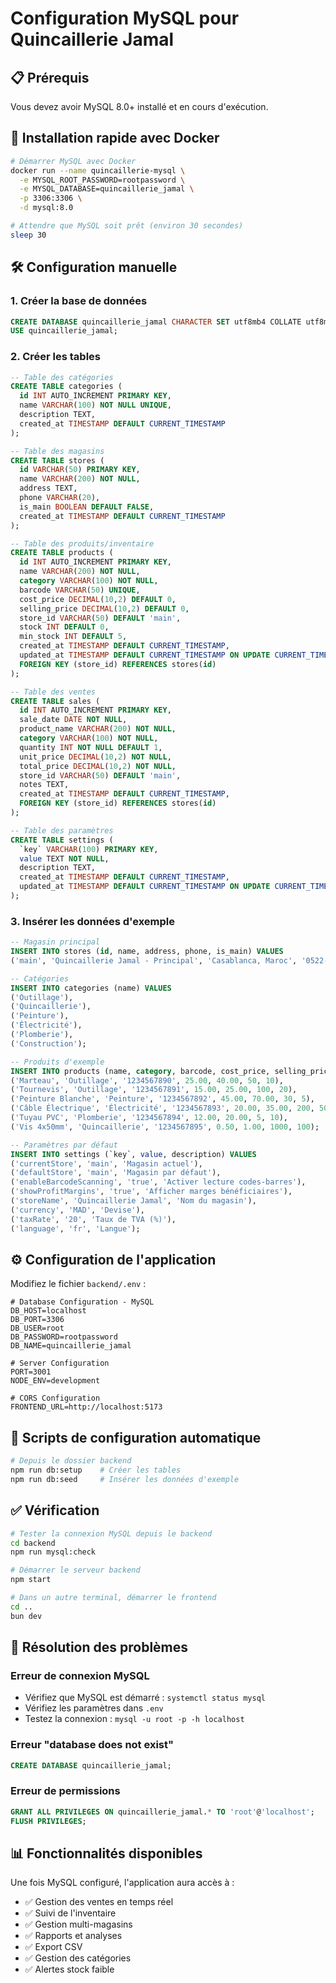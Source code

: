 # Configuration MySQL pour Quincaillerie Jamal

## 📋 Prérequis

Vous devez avoir MySQL 8.0+ installé et en cours d'exécution.

## 🚀 Installation rapide avec Docker

```bash
# Démarrer MySQL avec Docker
docker run --name quincaillerie-mysql \
  -e MYSQL_ROOT_PASSWORD=rootpassword \
  -e MYSQL_DATABASE=quincaillerie_jamal \
  -p 3306:3306 \
  -d mysql:8.0

# Attendre que MySQL soit prêt (environ 30 secondes)
sleep 30
```

## 🛠️ Configuration manuelle

### 1. Créer la base de données

```sql
CREATE DATABASE quincaillerie_jamal CHARACTER SET utf8mb4 COLLATE utf8mb4_unicode_ci;
USE quincaillerie_jamal;
```

### 2. Créer les tables

```sql
-- Table des catégories
CREATE TABLE categories (
  id INT AUTO_INCREMENT PRIMARY KEY,
  name VARCHAR(100) NOT NULL UNIQUE,
  description TEXT,
  created_at TIMESTAMP DEFAULT CURRENT_TIMESTAMP
);

-- Table des magasins
CREATE TABLE stores (
  id VARCHAR(50) PRIMARY KEY,
  name VARCHAR(200) NOT NULL,
  address TEXT,
  phone VARCHAR(20),
  is_main BOOLEAN DEFAULT FALSE,
  created_at TIMESTAMP DEFAULT CURRENT_TIMESTAMP
);

-- Table des produits/inventaire
CREATE TABLE products (
  id INT AUTO_INCREMENT PRIMARY KEY,
  name VARCHAR(200) NOT NULL,
  category VARCHAR(100) NOT NULL,
  barcode VARCHAR(50) UNIQUE,
  cost_price DECIMAL(10,2) DEFAULT 0,
  selling_price DECIMAL(10,2) DEFAULT 0,
  store_id VARCHAR(50) DEFAULT 'main',
  stock INT DEFAULT 0,
  min_stock INT DEFAULT 5,
  created_at TIMESTAMP DEFAULT CURRENT_TIMESTAMP,
  updated_at TIMESTAMP DEFAULT CURRENT_TIMESTAMP ON UPDATE CURRENT_TIMESTAMP,
  FOREIGN KEY (store_id) REFERENCES stores(id)
);

-- Table des ventes
CREATE TABLE sales (
  id INT AUTO_INCREMENT PRIMARY KEY,
  sale_date DATE NOT NULL,
  product_name VARCHAR(200) NOT NULL,
  category VARCHAR(100) NOT NULL,
  quantity INT NOT NULL DEFAULT 1,
  unit_price DECIMAL(10,2) NOT NULL,
  total_price DECIMAL(10,2) NOT NULL,
  store_id VARCHAR(50) DEFAULT 'main',
  notes TEXT,
  created_at TIMESTAMP DEFAULT CURRENT_TIMESTAMP,
  FOREIGN KEY (store_id) REFERENCES stores(id)
);

-- Table des paramètres
CREATE TABLE settings (
  `key` VARCHAR(100) PRIMARY KEY,
  value TEXT NOT NULL,
  description TEXT,
  created_at TIMESTAMP DEFAULT CURRENT_TIMESTAMP,
  updated_at TIMESTAMP DEFAULT CURRENT_TIMESTAMP ON UPDATE CURRENT_TIMESTAMP
);
```

### 3. Insérer les données d'exemple

```sql
-- Magasin principal
INSERT INTO stores (id, name, address, phone, is_main) VALUES
('main', 'Quincaillerie Jamal - Principal', 'Casablanca, Maroc', '0522-123456', TRUE);

-- Catégories
INSERT INTO categories (name) VALUES
('Outillage'),
('Quincaillerie'),
('Peinture'),
('Électricité'),
('Plomberie'),
('Construction');

-- Produits d'exemple
INSERT INTO products (name, category, barcode, cost_price, selling_price, stock, min_stock) VALUES
('Marteau', 'Outillage', '1234567890', 25.00, 40.00, 50, 10),
('Tournevis', 'Outillage', '1234567891', 15.00, 25.00, 100, 20),
('Peinture Blanche', 'Peinture', '1234567892', 45.00, 70.00, 30, 5),
('Câble Électrique', 'Électricité', '1234567893', 20.00, 35.00, 200, 50),
('Tuyau PVC', 'Plomberie', '1234567894', 12.00, 20.00, 5, 10),
('Vis 4x50mm', 'Quincaillerie', '1234567895', 0.50, 1.00, 1000, 100);

-- Paramètres par défaut
INSERT INTO settings (`key`, value, description) VALUES
('currentStore', 'main', 'Magasin actuel'),
('defaultStore', 'main', 'Magasin par défaut'),
('enableBarcodeScanning', 'true', 'Activer lecture codes-barres'),
('showProfitMargins', 'true', 'Afficher marges bénéficiaires'),
('storeName', 'Quincaillerie Jamal', 'Nom du magasin'),
('currency', 'MAD', 'Devise'),
('taxRate', '20', 'Taux de TVA (%)'),
('language', 'fr', 'Langue');
```

## ⚙️ Configuration de l'application

Modifiez le fichier `backend/.env` :

```env
# Database Configuration - MySQL
DB_HOST=localhost
DB_PORT=3306
DB_USER=root
DB_PASSWORD=rootpassword
DB_NAME=quincaillerie_jamal

# Server Configuration
PORT=3001
NODE_ENV=development

# CORS Configuration
FRONTEND_URL=http://localhost:5173
```

## 🔧 Scripts de configuration automatique

```bash
# Depuis le dossier backend
npm run db:setup    # Créer les tables
npm run db:seed     # Insérer les données d'exemple
```

## ✅ Vérification

```bash
# Tester la connexion MySQL depuis le backend
cd backend
npm run mysql:check

# Démarrer le serveur backend
npm start

# Dans un autre terminal, démarrer le frontend
cd ..
bun dev
```

## 🚨 Résolution des problèmes

### Erreur de connexion MySQL
- Vérifiez que MySQL est démarré : `systemctl status mysql`
- Vérifiez les paramètres dans `.env`
- Testez la connexion : `mysql -u root -p -h localhost`

### Erreur "database does not exist"
```sql
CREATE DATABASE quincaillerie_jamal;
```

### Erreur de permissions
```sql
GRANT ALL PRIVILEGES ON quincaillerie_jamal.* TO 'root'@'localhost';
FLUSH PRIVILEGES;
```

## 📊 Fonctionnalités disponibles

Une fois MySQL configuré, l'application aura accès à :
- ✅ Gestion des ventes en temps réel
- ✅ Suivi de l'inventaire
- ✅ Gestion multi-magasins
- ✅ Rapports et analyses
- ✅ Export CSV
- ✅ Gestion des catégories
- ✅ Alertes stock faible
